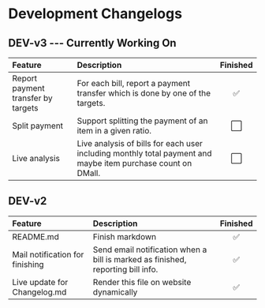 Development Changelogs
==================

## DEV-v3 --- Currently Working On
| Feature | Description | Finished
| :--- | :--- | :---: |
| Report payment transfer by targets | For each bill, report a payment transfer which is done by one of the targets. | :white_check_mark: |
| Split payment | Support splitting the payment of an item in a given ratio. | :white_large_square: |
| Live analysis | Live analysis of bills for each user including monthly total payment and maybe item purchase count on DMall. | :white_large_square: |

## DEV-v2 
| Feature | Description | Finished
| :--- | :--- | :---: |
| README.md | Finish markdown | :white_check_mark: |
| Mail notification for finishing | Send email notification when a bill is marked as finished, reporting bill info. | :white_check_mark: |
| Live update for Changelog.md | Render this file on website dynamically | :white_check_mark: |

